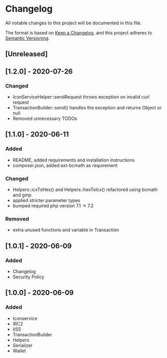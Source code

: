 # Changelog

All notable changes to this project will be documented in this file.

The format is based on [Keep a Changelog](https://keepachangelog.com/en/1.0.0/),
and this project adheres to [Semantic Versioning](https://semver.org/spec/v2.0.0.html).

## [Unreleased]

## [1.2.0] - 2020-07-26
### Changed
- IconServiceHelper::sendRequest throws exception on invalid curl request
- TransactionBuilder::send() handles the exception and returns Object or null
- Removed unnecessary TODOs

## [1.1.0] - 2020-06-11
### Added
- README, added requirements and installation instructions
- composer.json, added ext-bcmath as requirement

### Changed
- Helpers::icxToHex() and Helpers::hexToIcx() refactored using bcmath and gmp
- applied stricter parameter types
- bumped required php version 7.1 -> 7.2

### Removed
- extra unused functions and variable in Transaction

## [1.0.1] - 2020-06-09

### Added
- Changelog
- Security Policy

## [1.0.0] - 2020-06-09

### Added
- Iconservice
- IRC2
- IISS
- TransactionBuilder
- Helpers
- Serializer
- Wallet